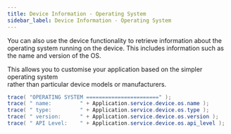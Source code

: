 ```yaml
---
title: Device Information - Operating System
sidebar_label: Device Information - Operating System
---
```



You can also use the device functionality to retrieve information about the operating system 
running on the device. This includes information such as the name and version of the OS.

This allows you to customise your application based on the simpler operating system  
rather than particular device models or manufacturers. 


```actionscript
trace( "OPERATING SYSTEM =======================" );
trace( " name:         " + Application.service.device.os.name );
trace( " type:         " + Application.service.device.os.type );
trace( " version:      " + Application.service.device.os.version );
trace( " API Level:    " + Application.service.device.os.api_level );
```
